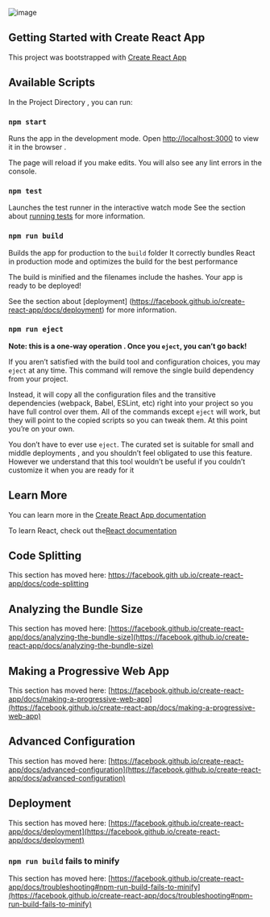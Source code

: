 ![image](https://user-images.githubusercontent.com/101879822/194800975-0ca5fed2-ea69-4865-9175-fd85eb31291c.png)

## Getting Started with Create React App

This project was bootstrapped with [Create React App](https://github.com/facebook/create-react-app)

## Available Scripts

In the Project Directory , you can run:

### `npm start`

Runs the app in the development mode.
Open [http://localhost:3000](http://localhost:3000) to view it in the browser .

The page will reload if you make edits.
You will also see any lint errors in the console.

### `npm test`

Launches the test runner in the interactive watch mode
See the section about  [running tests](https://facebook.github.io/create-react-app/docs/running-tests) for more information.

### `npm run build`

Builds the app for production to the `build` folder
It correctly bundles React in production mode and optimizes the build for the best performance

The build is minified  and the filenames include the hashes.
Your app is ready to be deployed!

See the section about [deployment] (https://facebook.github.io/create-react-app/docs/deployment) for more information.

### `npm run eject`

**Note: this is a one-way operation . Once you `eject`, you can’t go back!**

If you aren’t satisfied with the build tool and configuration choices, you may `eject` at any time. This command will remove the single build dependency from your project.

Instead, it will copy all the configuration files and the transitive dependencies (webpack, Babel, ESLint, etc) right into your project so you have full control over them. All of the commands except `eject` will  work, but they will point to the copied scripts so you can tweak them. At this point you’re on your own.


You don’t have to ever use `eject`. The curated  set is suitable for small and middle deployments , and you shouldn’t feel obligated to use this feature. However we understand that this tool wouldn’t be useful if you couldn’t customize it when you are ready for it

## Learn More


You can learn more in the [Create React App documentation](https://facebook.github.io/create-react-app/docs/getting-started)


To learn React, check out the[React documentation](https://reactjs.org/)


## Code Splitting


This section has moved here: [https://facebook.gith ub.io/create-react-app/docs/code-splitting](https://facebook.github.io/create-react-app/docs/code-splitting)

## Analyzing the Bundle Size


This section has moved here: [https://facebook.github.io/create-react-app/docs/analyzing-the-bundle-size](https://facebook.github.io/create-react-app/docs/analyzing-the-bundle-size)


## Making a Progressive Web App

This section has moved here: [https://facebook.github.io/create-react-app/docs/making-a-progressive-web-app](https://facebook.github.io/create-react-app/docs/making-a-progressive-web-app)

## Advanced Configuration

This section has moved here: [https://facebook.github.io/create-react-app/docs/advanced-configuration](https://facebook.github.io/create-react-app/docs/advanced-configuration)

## Deployment

This section has moved here: [https://facebook.github.io/create-react-app/docs/deployment](https://facebook.github.io/create-react-app/docs/deployment)

### `npm run build` fails to minify

This section has moved here: [https://facebook.github.io/create-react-app/docs/troubleshooting#npm-run-build-fails-to-minify](https://facebook.github.io/create-react-app/docs/troubleshooting#npm-run-build-fails-to-minify)
